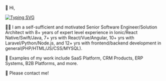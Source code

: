 👋 Hi,

[![Typing SVG](https://readme-typing-svg.demolab.com/?lines=Senior+Software+Engineer;Solution+Architect&color=ee1a24&height=40&font=Rubik+Dirt&size=24)](https://git.io/typing-svg)

🙋‍♂️ I am a self-sufficient and motivated Senior Software Engineer/Solution Architect with 8+ years of expert level experience in Ionic/React Native/Swift/Java, 7+ yrs with React/Vue/Angular, 10+ yrs with Laravel/Python/Node.js, and 12+ yrs with frontend/backend development in general(PHP/HTML/JS/CSS/MYSQL).

🚀 Examples of my work include SaaS Platform, CRM Products, ERP Systems, B2B Platforms, and more.

📢 Please contact me!
